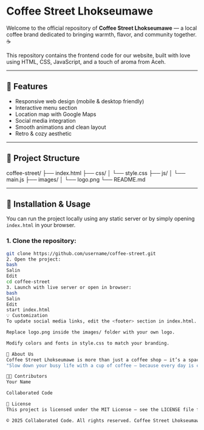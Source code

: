 # Coffee Street Lhokseumawe

Welcome to the official repository of **Coffee Street Lhokseumawe** — a local coffee brand dedicated to bringing warmth, flavor, and community together. ☕

This repository contains the frontend code for our website, built with love using HTML, CSS, JavaScript, and a touch of aroma from Aceh.

---

## 🚀 Features

- Responsive web design (mobile & desktop friendly)
- Interactive menu section
- Location map with Google Maps
- Social media integration
- Smooth animations and clean layout
- Retro & cozy aesthetic

---

## 📂 Project Structure

coffee-street/
├── index.html
├── css/
│ └── style.css
├── js/
│ └── main.js
├── images/
│ └── logo.png
└── README.md

---

## 🔧 Installation & Usage

You can run the project locally using any static server or by simply opening `index.html` in your browser.

### 1. Clone the repository:
```bash
git clone https://github.com/username/coffee-street.git
2. Open the project:
bash
Salin
Edit
cd coffee-street
3. Launch with live server or open in browser:
bash
Salin
Edit
start index.html
💡 Customization
To update social media links, edit the <footer> section in index.html.

Replace logo.png inside the images/ folder with your own logo.

Modify colors and fonts in style.css to match your branding.

📍 About Us
Coffee Street Lhokseumawe is more than just a coffee shop — it’s a space to pause, connect, and be present.
"Slow down your busy life with a cup of coffee — because every day is coffee day."

🧑‍💻 Contributors
Your Name

Collaborated Code

📄 License
This project is licensed under the MIT License — see the LICENSE file for details.

© 2025 Collaborated Code. All rights reserved. Coffee Street Lhokseumawe.
